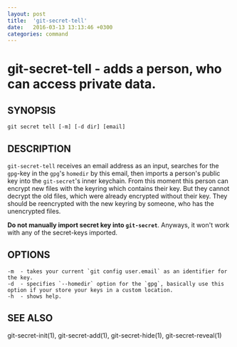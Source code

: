 ```yaml
---
layout: post
title:  'git-secret-tell'
date:   2016-03-13 13:13:46 +0300
categories: command
---
```

git-secret-tell - adds a person, who can access private data.
===============================================================

## SYNOPSIS

    git secret tell [-m] [-d dir] [email]


## DESCRIPTION
`git-secret-tell` receives an email address as an input, searches for the `gpg`-key in the `gpg`'s `homedir` by this email, then imports a person's public key into the `git-secret`'s inner keychain. From this moment this person can encrypt new files with the keyring which contains their key. But they cannot decrypt the old files, which were already encrypted without their key. They should be reencrypted with the new keyring by someone, who has the unencrypted files.

**Do not manually import secret key into `git-secret`**. Anyways, it won't work with any of the secret-keys imported.


## OPTIONS

    -m  - takes your current `git config user.email` as an identifier for the key.
    -d  - specifies `--homedir` option for the `gpg`, basically use this option if your store your keys in a custom location.
    -h  - shows help.


## SEE ALSO

git-secret-init(1), git-secret-add(1), git-secret-hide(1), git-secret-reveal(1)
